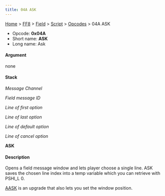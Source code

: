 ```yaml
---
title: 04A ASK
---
```


[Home](../../../../Main%20Page.md.md) > [FF8](../../../../FF8.md) > [Field](../../../Field.md) > [Script](../../Script.md) > [Opcodes](../Opcodes.md) > 04A ASK

-   Opcode: **0x04A**
-   Short name: **ASK**
-   Long name: Ask

#### Argument

none

#### Stack

  
*Message Channel*

*Field message ID*

*Line of first option*

*Line of last option*

*Line of default option*

*Line of cancel option*

**ASK**

#### Description

Opens a field message window and lets player choose a single line. ASK
saves the chosen line index into a temp variable which you can retrieve
with PSHI\_L 0.

[AASK][] is an upgrade that also lets you set the window position.

  [AASK]: 06F%20AASK.md "wikilink"
